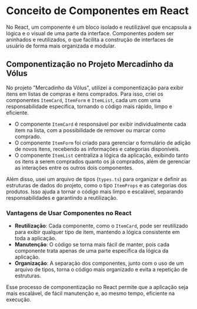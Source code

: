 # Conceito de Componentes em React

No React, um componente é um bloco isolado e reutilizável que encapsula a lógica e o visual de uma parte da interface. Componentes podem ser aninhados e reutilizados, o que facilita a construção de interfaces de usuário de forma mais organizada e modular.

## Componentização no Projeto Mercadinho da Vólus

No projeto "Mercadinho da Vólus", utilizei a componentização para exibir itens em listas de compras e itens comprados. Para isso, criei os componentes `ItemCard`, `ItemForm` e `ItemList`, cada um com uma responsabilidade específica, tornando o código mais rápido, limpo e eficiente.

- O componente `ItemCard` é responsável por exibir individualmente cada item na lista, com a possibilidade de remover ou marcar como comprado.
- O componente `ItemForm` foi criado para gerenciar o formulário de adição de novos itens, recebendo as informações e categorias disponíveis.
- O componente `ItemList` centraliza a lógica da aplicação, exibindo tanto os itens a serem comprados quanto os já comprados, além de gerenciar as interações entre os outros dois componentes.

Além disso, usei um arquivo de tipos (`types.ts`) para organizar e definir as estruturas de dados do projeto, como o tipo `ItemProps` e as categorias dos produtos. Isso ajuda a tornar o código mais limpo e escalável, separando responsabilidades e garantindo a reutilização.

### Vantagens de Usar Componentes no React

- **Reutilização**: Cada componente, como o `ItemCard`, pode ser reutilizado para exibir qualquer tipo de item, mantendo a lógica consistente em toda a aplicação.
- **Manutenção**: O código se torna mais fácil de manter, pois cada componente trata apenas de uma parte específica da lógica da aplicação.
- **Organização**: A separação dos componentes, junto com o uso de um arquivo de tipos, torna o código mais organizado e evita a repetição de estruturas.

Esse processo de componentização no React permite que a aplicação seja mais escalável, de fácil manutenção e, ao mesmo tempo, eficiente na execução.